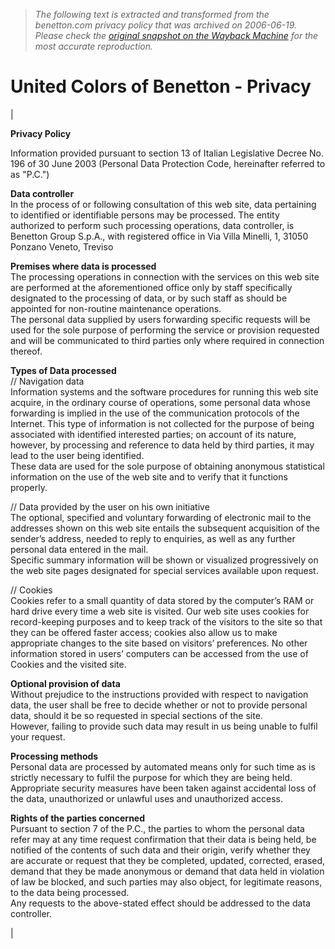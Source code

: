 > *The following text is extracted and transformed from the benetton.com privacy policy that was archived on 2006-06-19. Please check the [original snapshot on the Wayback Machine](https://web.archive.org/web/20060619055450id_/http%3A//www.benetton.com/html/privacy/index.shtml) for the most accurate reproduction.*

# United Colors of Benetton - Privacy

| 

**Privacy Policy**

Information provided pursuant to section 13 of Italian Legislative Decree No. 196 of 30 June 2003 (Personal Data Protection Code, hereinafter referred to as "P.C.")

 **Data controller**  
In the process of or following consultation of this web site, data pertaining to identified or identifiable persons may be processed. The entity authorized to perform such processing operations, data controller, is Benetton Group S.p.A., with registered office in Via Villa Minelli, 1, 31050 Ponzano Veneto, Treviso

 **Premises where data is processed**  
The processing operations in connection with the services on this web site are performed at the aforementioned office only by staff specifically designated to the processing of data, or by such staff as should be appointed for non-routine maintenance operations.  
The personal data supplied by users forwarding specific requests will be used for the sole purpose of performing the service or provision requested and will be communicated to third parties only where required in connection thereof.

 **Types of Data processed**  
// Navigation data  
Information systems and the software procedures for running this web site acquire, in the ordinary course of operations, some personal data whose forwarding is implied in the use of the communication protocols of the Internet. This type of information is not collected for the purpose of being associated with identified interested parties; on account of its nature, however, by processing and reference to data held by third parties, it may lead to the user being identified.  
These data are used for the sole purpose of obtaining anonymous statistical information on the use of the web site and to verify that it functions properly.

// Data provided by the user on his own initiative  
The optional, specified and voluntary forwarding of electronic mail to the addresses shown on this web site entails the subsequent acquisition of the sender’s address, needed to reply to enquiries, as well as any further personal data entered in the mail.   
Specific summary information will be shown or visualized progressively on the web site pages designated for special services available upon request.

// Cookies  
Cookies refer to a small quantity of data stored by the computer’s RAM or hard drive every time a web site is visited. Our web site uses cookies for record-keeping purposes and to keep track of the visitors to the site so that they can be offered faster access; cookies also allow us to make appropriate changes to the site based on visitors’ preferences. No other information stored in users’ computers can be accessed from the use of Cookies and the visited site.

 **Optional provision of data**  
Without prejudice to the instructions provided with respect to navigation data, the user shall be free to decide whether or not to provide personal data, should it be so requested in special sections of the site.  
However, failing to provide such data may result in us being unable to fulfil your request.

 **Processing methods**  
Personal data are processed by automated means only for such time as is strictly necessary to fulfil the purpose for which they are being held.  
Appropriate security measures have been taken against accidental loss of the data, unauthorized or unlawful uses and unauthorized access.

 **Rights of the parties concerned**  
Pursuant to section 7 of the P.C., the parties to whom the personal data refer may at any time request confirmation that their data is being held, be notified of the contents of such data and their origin, verify whether they are accurate or request that they be completed, updated, corrected, erased, demand that they be made anonymous or demand that data held in violation of law be blocked, and such parties may also object, for legitimate reasons, to the data being processed.  
Any requests to the above-stated effect should be addressed to the data controller.

| 
